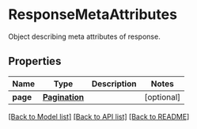 # ResponseMetaAttributes

Object describing meta attributes of response.

## Properties

| Name     | Type                            | Description | Notes      |
| -------- | ------------------------------- | ----------- | ---------- |
| **page** | [**Pagination**](Pagination.md) |             | [optional] |

[[Back to Model list]](README.md#documentation-for-models) [[Back to API list]](README.md#documentation-for-api-endpoints) [[Back to README]](README.md)
